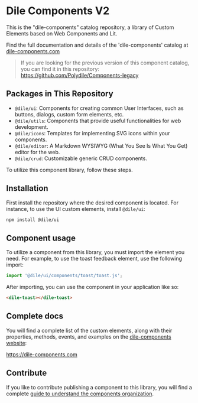 # Dile Components V2

This is the "dile-components" catalog repository, a library of Custom Elements based on Web Components and Lit.

Find the full documentation and details of the 'dile-components' catalog at [dile-components.com](https://dile-components.com/)

> If you are looking for the previous version of this component catalog, you can find it in this repository: <https://github.com/Polydile/Components-legacy>

## Packages in This Repository

- `@dile/ui`: Components for creating common User Interfaces, such as buttons, dialogs, custom form elements, etc.
- `@dile/utils`: Components that provide useful functionalities for web development.
- `@dile/icons`: Templates for implementing SVG icons within your components.
- `@dile/editor`: A Markdown WYSIWYG (What You See Is What You Get) editor for the web.
- `@dile/crud`: Customizable generic CRUD components.

To utilize this component library, follow these steps.

## Installation

First install the repository where the desired component is located. For instance, to use the UI custom elements, install `@dile/ui`:

```bash
npm install @dile/ui
```

## Component usage

To utilize a component from this library, you must import the element you need. For example, to use the toast feedback element, use the following import:

```javascript
import '@dile/ui/components/toast/toast.js';
```

After importing, you can use the component in your application like so:

```html
<dile-toast></dile-toast>
```

## Complete docs

You will find a complete list of the custom elements, along with their properties, methods, events, and examples on the [dile-components website](https://dile-components.polydile.com/):

<https://dile-components.com>

## Contribute

If you like to contribute publishing a component to this library, you will find a complete [guide to understand the components organization](https://dile-components.polydile.com/contribute/).
